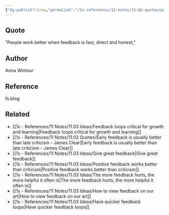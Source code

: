 ```yaml
---
{"dg-publish":true,"permalink":"/1x-references/11-notes/11-02-quotes/people-work-better-when-feedback-is-fast-direct-and-honest-anna-wintour/","title":"People work better when feedback is fast, direct and honest - Anna Wintour","created":"2025-06-23T12:10:54.359+03:00","updated":"2025-06-23T19:19:21.871+03:00"}
---
```



## Quote
"People work better when feedback is fast, direct and honest,"

## Author
Anna Wintour

## Reference
fs.blog

## Related
- [[1x - References/11 Notes/11.03 Ideas/Feedback loops critical for growth and learning\|Feedback loops critical for growth and learning]]
- [[1x - References/11 Notes/11.02 Quotes/Early feedback is usually better than late criticism - James Clear\|Early feedback is usually better than late criticism - James Clear]]
- [[1x - References/11 Notes/11.03 Ideas/Give great feedback\|Give great feedback]]
- [[1x - References/11 Notes/11.03 Ideas/Positive feedback works better than criticism\|Positive feedback works better than criticism]]
- [[1x - References/11 Notes/11.03 Ideas/The more feedback hurts, the more helpful it often is\|The more feedback hurts, the more helpful it often is]]
- [[1x - References/11 Notes/11.03 Ideas/How to view feedback on our art\|How to view feedback on our art]]
- [[1x - References/11 Notes/11.03 Ideas/Have quicker feedback loops\|Have quicker feedback loops]]